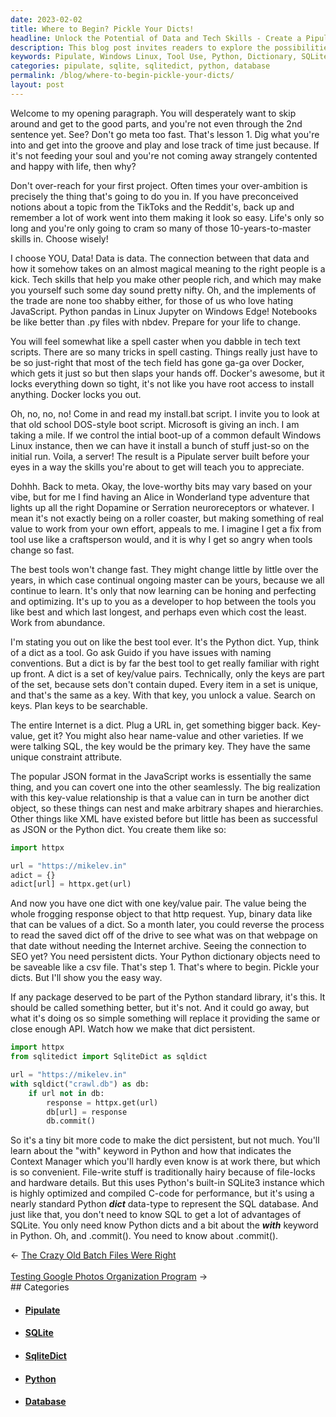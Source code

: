```yaml
---
date: 2023-02-02
title: Where to Begin? Pickle Your Dicts!
headline: Unlock the Potential of Data and Tech Skills - Create a Pipulate Server from a Windows Linux Instance
description: This blog post invites readers to explore the possibilities of data and tech skills, providing an example of how to create a Pipulate server from a Windows Linux instance. It also dives into the appeal of tool use, and how to create a Python dictionary object and store it in a SQLite database using the SqliteDict package. Join me as I explore the potential of data and tech skills and the tools available to make them work!
keywords: Pipulate, Windows Linux, Tool Use, Python, Dictionary, SQLite, Database, SqliteDict, Context Manager, .commit()
categories: pipulate, sqlite, sqlitedict, python, database
permalink: /blog/where-to-begin-pickle-your-dicts/
layout: post
---
```



Welcome to my opening paragraph. You will desperately want to skip around and
get to the good parts, and you're not even through the 2nd sentence yet. See?
Don't go meta too fast. That's lesson 1. Dig what you're into and get into the
groove and play and lose track of time just because. If it's not feeding your
soul and you're not coming away strangely contented and happy with life, then
why?

Don't over-reach for your first project. Often times your over-ambition is
precisely the thing that's going to do you in. If you have preconceived notions
about a topic from the TikToks and the Reddit's, back up and remember a lot of
work went into them making it look so easy. Life's only so long and you're only
going to cram so many of those 10-years-to-master skills in. Choose wisely!

I choose YOU, Data! Data is data. The connection between that data and how it
somehow takes on an almost magical meaning to the right people is a kick. Tech
skills that help you make other people rich, and which may make you yourself
such some day sound pretty nifty. Oh, and the implements of the trade are none
too shabby either, for those of us who love hating JavaScript. Python pandas in
Linux Jupyter on Windows Edge!  Notebooks be like better than .py files with
nbdev. Prepare for your life to change.

You will feel somewhat like a spell caster when you dabble in tech text
scripts. There are so many tricks in spell casting. Things really just have to
be so just-right that most of the tech field has gone ga-ga over Docker, which
gets it just so but then slaps your hands off. Docker's awesome, but it locks
everything down so tight, it's not like you have root access to install
anything. Docker locks you out.

Oh, no, no, no! Come in and read my install.bat script. I invite you to look at
that old school DOS-style boot script. Microsoft is giving an inch. I am taking
a mile. If we control the intial boot-up of a common default Windows Linux
instance, then we can have it install a bunch of stuff just-so on the initial
run. Voila, a server! The result is a Pipulate server built before your eyes in
a way the skills you're about to get will teach you to appreciate.

Dohhh. Back to meta. Okay, the love-worthy bits may vary based on your vibe,
but for me I find having an Alice in Wonderland type adventure that lights up
all the right Dopamine or Serration neuroreceptors or whatever. I mean it's not
exactly being on a roller coaster, but making something of real value to work
from your own effort, appeals to me. I imagine I get a fix from tool use like a
craftsperson would, and it is why I get so angry when tools change so fast.

The best tools won't change fast. They might change little by little over the
years, in which case continual ongoing master can be yours, because we all
continue to learn. It's only that now learning can be honing and perfecting and
optimizing. It's up to you as a developer to hop between the tools you like
best and which last longest, and perhaps even which cost the least. Work from
abundance.

I'm stating you out on like the best tool ever. It's the Python dict. Yup,
think of a dict as a tool. Go ask Guido if you have issues with naming
conventions. But a dict is by far the best tool to get really familiar with
right up front. A dict is a set of key/value pairs. Technically, only the keys
are part of the set, because sets don't contain duped. Every item in a set is
unique, and that's the same as a key. With that key, you unlock a value. Search
on keys. Plan keys to be searchable.

The entire Internet is a dict. Plug a URL in, get something bigger back.
Key-value, get it? You might also hear name-value and other varieties. If we
were talking SQL, the key would be the primary key. They have the same unique
constraint attribute.

The popular JSON format in the JavaScript works is essentially the same thing,
and you can covert one into the other seamlessly. The big realization with this
key-value relationship is that a value can in turn be another dict object, so
these things can nest and make arbitrary shapes and hierarchies. Other things
like XML have existed before but little has been as successful as JSON or the
Python dict. You create them like so:

```python
import httpx

url = "https://mikelev.in"
adict = {}
adict[url] = httpx.get(url)
```

And now you have one dict with one key/value pair. The value being the whole
frogging response object to that http request. Yup, binary data like that can
be values of a dict. So a month later, you could reverse the process to read
the saved dict off of the drive to see what was on that webpage on that date
without needing the Internet archive. Seeing the connection to SEO yet? You
need persistent dicts. Your Python dictionary objects need to be saveable like
a csv file. That's step 1. That's where to begin. Pickle your dicts. But I'll
show you the easy way.

If any package deserved to be part of the Python standard library, it's this.
It should be called something better, but it's not. And it could go away, but
what it's doing os so simple something will replace it providing the same or
close enough API. Watch how we make that dict persistent.

```python
import httpx
from sqlitedict import SqliteDict as sqldict

url = "https://mikelev.in"
with sqldict("crawl.db") as db:
    if url not in db:
        response = httpx.get(url)
        db[url] = response
        db.commit()
```

So it's a tiny bit more code to make the dict persistent, but not much. You'll
learn about the "with" keyword in Python and how that indicates the Context
Manager which you'll hardly even know is at work there, but which is so
convenient. File-write stuff is traditionally hairy because of file-locks and
hardware details. But this uses Python's built-in SQLite3 instance which is
highly optimized and compiled C-code for performance, but it's using a nearly
standard Python ***dict*** data-type to represent the SQL database. And just
like that, you don't need to know SQL to get a lot of advantages of SQLite. You
only need know Python dicts and a bit about the ***with*** keyword in Python.
Oh, and .commit(). You need to know about .commit().


<div class="arrow-links"><div class="post-nav-prev"><span class="arrow">&larr;&nbsp;</span><a href="/blog/the-crazy-old-batch-files-were-right/">The Crazy Old Batch Files Were Right</a></div> &nbsp; <div class="post-nav-next"><a href="/blog/testing-google-photos-organization-program/">Testing Google Photos Organization Program</a><span class="arrow">&nbsp;&rarr;</span></div></div>
## Categories

<ul>
<li><h4><a href='/pipulate/'>Pipulate</a></h4></li>
<li><h4><a href='/sqlite/'>SQLite</a></h4></li>
<li><h4><a href='/sqlitedict/'>SqliteDict</a></h4></li>
<li><h4><a href='/python/'>Python</a></h4></li>
<li><h4><a href='/database/'>Database</a></h4></li></ul>